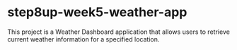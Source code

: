 # step8up-week5-weather-app
This project is a Weather Dashboard application that allows users to retrieve current weather information for a specified location.
